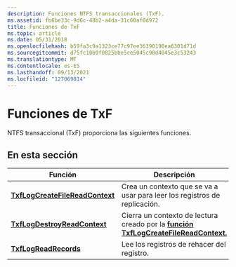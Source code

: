 ```yaml
---
description: Funciones NTFS transaccionales (TxF).
ms.assetid: fb6be33c-9d6c-48b2-a4da-31c60af8d972
title: Funciones de TxF
ms.topic: article
ms.date: 05/31/2018
ms.openlocfilehash: b59fa3c9a1323ce77c97ee36390190ea6301d71d
ms.sourcegitcommit: d75fc10b9f0825bbe5ce5045c90d4045e3c53243
ms.translationtype: MT
ms.contentlocale: es-ES
ms.lasthandoff: 09/13/2021
ms.locfileid: "127069814"
---
```

# <a name="txf-functions"></a>Funciones de TxF

NTFS transaccional (TxF) proporciona las siguientes funciones.

## <a name="in-this-section"></a>En esta sección



| Función                                                                      | Descripción                                                                                                                  |
|-------------------------------------------------------------------------------|------------------------------------------------------------------------------------------------------------------------------|
| [**TxfLogCreateFileReadContext**](/windows/desktop/api/TxfW32/nf-txfw32-txflogcreatefilereadcontext)<br/> | Crea un contexto que se va a usar para leer los registros de replicación.<br/>                                                         |
| [**TxfLogDestroyReadContext**](/windows/desktop/api/TxfW32/nf-txfw32-txflogdestroyreadcontext)<br/>       | Cierra un contexto de lectura creado por la [**función TxfLogCreateFileReadContext.**](/windows/desktop/api/TxfW32/nf-txfw32-txflogcreatefilereadcontext)<br/> |
| [**TxfLogReadRecords**](/windows/desktop/api/TxfW32/nf-txfw32-txflogreadrecords)<br/>                     | Lee los registros de rehacer del registro.<br/>                                                                              |



 

 

 




